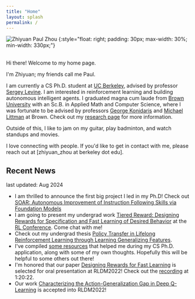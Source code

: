 ```yaml
---
title: "Home"
layout: splash
permalink: /
---
```


![Zhiyuan Paul Zhou](./images/profile.JPG)
{:style="float: right; padding: 30px; max-width: 30%; min-width: 330px;"}

<br/>
Hi there! Welcome to my home page. 

I'm Zhiyuan; my friends call me Paul.

I am currently a CS Ph.D. student at [UC Berkeley](https://www.berkeley.edu), advised by professor [Sergey Levine](https://people.eecs.berkeley.edu/~svlevine/). I am interested in reinforcement learning and building autonomous intelligent agents.
I graduated magna cum laude from [Brown University](https://www.brown.edu) with an Sc.B. in Applied Math and Computer Science, where I was fortunate to be advised by professors [George Konidaris](https://cs.brown.edu/people/gdk/) and [Michael Littman](https://www.littmania.com) at Brown. Check out my [research page](/research/) for more information.

Outside of this, I like to jam on my guitar, play badminton, and watch standups and movies.

I love connecting with people. If you'd like to get in contact with me, please reach out at [zhiyuan_zhou at berkeley dot edu].

## Recent News
last updated: Aug 2024
- I am thrilled to announce the first big project I led in my Ph.D! Check out [SOAR: Autonomous Improvement of Instruction Following Skills via Foundation Models](https://auto-improvement.github.io)
- I am going to present my undergrad work [Tiered Reward: Designing Rewards for Specification and Fast Learning of Desired Behavior](/tiered_reward/) at the [RL Conference](https://rl-conference.cc). Come chat with me!
- Check out my undergrad thesis [Policy Transfer in Lifelong Reinforcement Learning through Learning Generalizing Features](https://cs.brown.edu/media/filer_public/c2/72/c272a1f8-1186-4a85-8f97-cfe8a1a7278a/zhouzhiyuan_honors_thesis.pdf).
- I've compiled [some resources](/grad_school_apps/) that helped me during my CS Ph.D. application, along with some of my own thoughts. Hopefully this will be helpful to some others out there!
- I'm honored that our paper [Designing Rewards for Fast Learning](https://arxiv.org/abs/2205.15400?context=cs.AI) is selected for oral presentation at RLDM2022! Check out the [recording](https://brown.hosted.panopto.com/Panopto/Pages/Viewer.aspx?id=7adfa2ab-3dde-46ab-b69e-aea800efe5ef) at 1:20:22.
- Our work [Characterizing the Action-Generalization Gap in Deep Q-Learning](https://arxiv.org/abs/2205.05588) is accepted into RLDM2022!